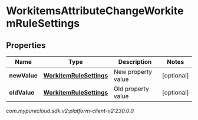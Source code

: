 # WorkitemsAttributeChangeWorkitemRuleSettings


## Properties

| Name | Type | Description | Notes |
| ------------ | ------------- | ------------- | ------------- |
| **newValue** | [**WorkitemRuleSettings**](WorkitemRuleSettings) | New property value |  [optional] |
| **oldValue** | [**WorkitemRuleSettings**](WorkitemRuleSettings) | Old property value |  [optional] |




_com.mypurecloud.sdk.v2:platform-client-v2:230.0.0_
